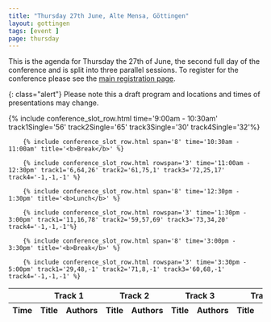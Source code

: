 ```yaml
---
title: "Thursday 27th June, Alte Mensa, Göttingen"
layout: gottingen
tags: [event ]
page: thursday
---
```


This is the agenda for Thursday the 27th of June, the second full day of the conference and is split into three parallel sessions. To register for the conference please see the [main registration page][washington-registration].

{: class="alert"} 
Please note this a draft program and locations and times of presentations may change.

<table class="api-table">
  <thead>
    <tr>
      <th></th>
      <th colspan="2">Track 1</th>
      <th colspan="2">Track 2</th>
      <th colspan="2">Track 3</th>
      <th colspan="2">Track 4</th>
     </tr>
    <tr>
      <th>Time</th>
      <th>Title</th>
      <th>Authors</th>
      <th>Title</th>
      <th>Authors</th>
      <th>Title</th>
      <th>Authors</th>
      <th>Title</th>
      <th>Authors</th>
    </tr>
  </thead>
  <tbody>
        {% include conference_slot_row.html time='9:00am - 10:30am' track1Single='56' track2Single='65' track3Single='30' track4Single='32'%}

        {% include conference_slot_row.html span='8' time='10:30am - 11:00am' title='<b>Break</b>' %}

        {% include conference_slot_row.html rowspan='3' time='11:00am - 12:30pm' track1='6,64,26' track2='61,75,1' track3='72,25,17' track4='-1,-1,-1' %} 

        {% include conference_slot_row.html span='8' time='12:30pm - 1:30pm' title='<b>Lunch</b>' %}

        {% include conference_slot_row.html rowspan='3' time='1:30pm - 3:00pm' track1='11,16,78' track2='59,57,69' track3='73,34,20' track4='-1,-1,-1'%}

        {% include conference_slot_row.html span='8' time='3:00pm - 3:30pm' title='<b>Break</b>' %}

        {% include conference_slot_row.html rowspan='3' time='3:30pm - 5:00pm' track1='29,48,-1' track2='71,8,-1' track3='60,68,-1' track4='-1,-1,-1' %}

  </tbody>
</table>

<!-- Need to find space for:

56 archives
65 Museums


plus 50 mins of lightning talks... 

space for 3 panels on Friday... 


-->

[washington-registration]: https://www.eventbrite.com/e/2018-iiif-conference-in-washington-tickets-44377905510
